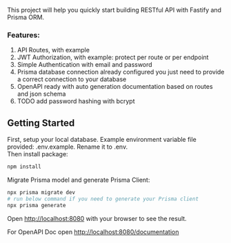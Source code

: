 This project will help you quickly start building RESTful API with Fastify and Prisma ORM.

### Features:

1. API Routes, with example
2. JWT Authorization, with example: protect per route or per endpoint
3. Simple Authentication with email and password
4. Prisma database connection already configured you just need to provide a correct connection to your database
5. OpenAPI ready with auto generation documentation based on routes and json schema
6. TODO add password hashing with bcrypt

## Getting Started

First, setup your local database. Example environment variable file provided: .env.example. Rename it to .env.  
Then install package:

```bash
npm install
```

Migrate Prisma model and generate Prisma Client:

```bash
npx prisma migrate dev
# run below command if you need to generate your Prisma client
npx prisma generate
```

Open [http://localhost:8080](http://localhost:8080) with your browser to see the result.

For OpenAPI Doc open [http://localhost:8080/documentation](http://localhost:8080/documentation) 

